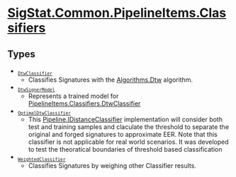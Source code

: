 # [SigStat.Common.PipelineItems.Classifiers](./README.md)

## Types

- <sub>[`DtwClassifier`](./DtwClassifier.md)</sub>
	- Classifies Signatures with the [Algorithms.Dtw](https://github.com/hargitomi97/sigstat/blob/master/docs/md/SigStat/Common/Algorithms/Dtw.md) algorithm.
- <sub>[`DtwSignerModel`](./DtwSignerModel.md)</sub>
	- Represents a trained model for [PipelineItems.Classifiers.DtwClassifier](https://github.com/hargitomi97/sigstat/blob/master/docs/md/SigStat/Common/PipelineItems/Classifiers/DtwClassifier.md)
- <sub>[`OptimalDtwClassifier`](./OptimalDtwClassifier.md)</sub>
	- This [Pipeline.IDistanceClassifier](https://github.com/hargitomi97/sigstat/blob/master/docs/md/SigStat/Common/Pipeline/IDistanceClassifier.md) implementation will consider both test and  training samples and claculate the threshold to separate the original and forged  signatures to approximate EER. Note that this classifier is not applicable for  real world scenarios. It was developed to test the theoratical boundaries of  threshold based classification
- <sub>[`WeightedClassifier`](./WeightedClassifier.md)</sub>
	- Classifies Signatures by weighing other Classifier results.

